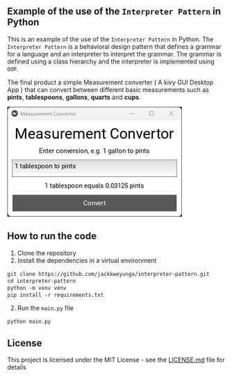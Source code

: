 
## Example of the use of the `Interpreter Pattern` in Python

This is an example of the use of the `Interpreter Pattern` in Python. The `Interpreter Pattern` is a behavioral design pattern that defines a grammar for a language and an interpreter to interpret the grammar. The grammar is defined using a class hierarchy and the interpreter is implemented using `OOP`.

The final product a simple Measurement converter ( A kivy GUI Desktop App ) that can convert between different basic measurements such as **pints**, **tablespoons**, **gallons**, **quarts** and **cups**.

<img src="./imgs/screenshot.png">

## How to run the code

1. Clone the repository
2. Install the dependencies in a virtual environment

```shell
git clone https://github.com/jackkweyunga/interpreter-pattern.git
cd interpreter-pattern
python -m venv venv
pip install -r requirements.txt
```

2. Run the `main.py` file

```bash
python main.py
```

## License

This project is licensed under the MIT License - see the [LICENSE.md](LICENSE.md) file for details
